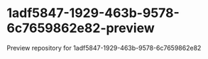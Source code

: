 # 1adf5847-1929-463b-9578-6c7659862e82-preview
Preview repository for 1adf5847-1929-463b-9578-6c7659862e82
